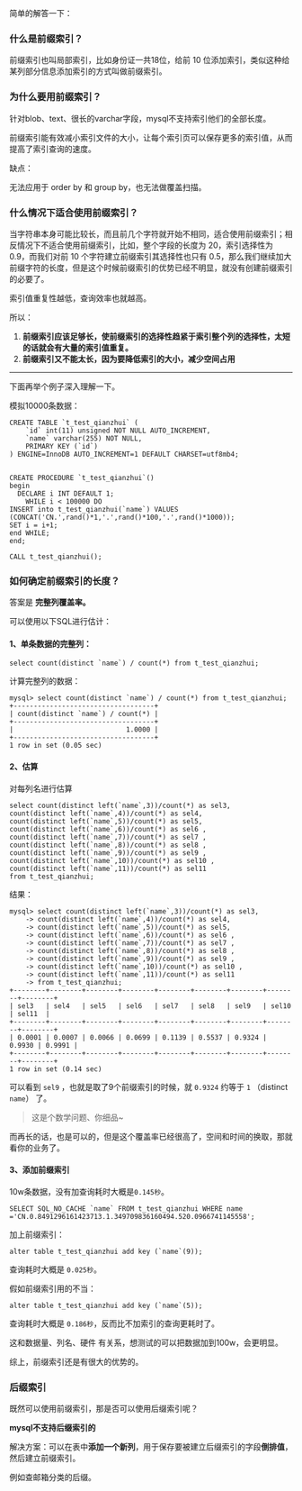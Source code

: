 简单的解答一下：

### 什么是前缀索引？

前缀索引也叫局部索引，比如身份证一共18位，给前 10 位添加索引，类似这种给某列部分信息添加索引的方式叫做前缀索引。

### 为什么要用前缀索引？

针对blob、text、很长的varchar字段，mysql不支持索引他们的全部长度。

前缀索引能有效减小索引文件的大小，让每个索引页可以保存更多的索引值，从而提高了索引查询的速度。

缺点：

无法应用于 order by 和 group by，也无法做覆盖扫描。

### 什么情况下适合使用前缀索引？

当字符串本身可能比较长，而且前几个字符就开始不相同，适合使用前缀索引；相反情况下不适合使用前缀索引，比如，整个字段的长度为 20，索引选择性为 0.9，而我们对前 10 个字符建立前缀索引其选择性也只有 0.5，那么我们继续加大前缀字符的长度，但是这个时候前缀索引的优势已经不明显，就没有创建前缀索引的必要了。

索引值重复性越低，查询效率也就越高。

所以：

1. **前缀索引应该足够长，使前缀索引的选择性趋紧于索引整个列的选择性，太短的话就会有大量的索引值重复。**
2. **前缀索引又不能太长，因为要降低索引的大小，减少空间占用**



---

下面再举个例子深入理解一下。

模拟10000条数据：

```mysql
CREATE TABLE `t_test_qianzhui` (
    `id` int(11) unsigned NOT NULL AUTO_INCREMENT,
    `name` varchar(255) NOT NULL,
    PRIMARY KEY (`id`)
) ENGINE=InnoDB AUTO_INCREMENT=1 DEFAULT CHARSET=utf8mb4;


CREATE PROCEDURE `t_test_qianzhui`()
begin
  DECLARE i INT DEFAULT 1;
	WHILE i < 100000 DO
INSERT into t_test_qianzhui(`name`) VALUES (CONCAT('CN.',rand()*1,'.',rand()*100,'.',rand()*1000));
SET i = i+1;
end WHILE;
end;

CALL t_test_qianzhui();
```



### 如何确定前缀索引的长度？

答案是 **完整列覆盖率。**

可以使用以下SQL进行估计：

#### 1、单条数据的完整列：

```mysql
select count(distinct `name`) / count(*) from t_test_qianzhui;
```

计算完整列的数据：

```mysql
mysql> select count(distinct `name`) / count(*) from t_test_qianzhui;
+-----------------------------------+
| count(distinct `name`) / count(*) |
+-----------------------------------+
|                            1.0000 |
+-----------------------------------+
1 row in set (0.05 sec)
```

#### 2、估算

对每列名进行估算

```mysql
select count(distinct left(`name`,3))/count(*) as sel3,
count(distinct left(`name`,4))/count(*) as sel4,
count(distinct left(`name`,5))/count(*) as sel5, 
count(distinct left(`name`,6))/count(*) as sel6 ,
count(distinct left(`name`,7))/count(*) as sel7 ,
count(distinct left(`name`,8))/count(*) as sel8 ,
count(distinct left(`name`,9))/count(*) as sel9 ,
count(distinct left(`name`,10))/count(*) as sel10 ,
count(distinct left(`name`,11))/count(*) as sel11 
from t_test_qianzhui;
```

结果：

```mysql
mysql> select count(distinct left(`name`,3))/count(*) as sel3,
    -> count(distinct left(`name`,4))/count(*) as sel4,
    -> count(distinct left(`name`,5))/count(*) as sel5,
    -> count(distinct left(`name`,6))/count(*) as sel6 ,
    -> count(distinct left(`name`,7))/count(*) as sel7 ,
    -> count(distinct left(`name`,8))/count(*) as sel8 ,
    -> count(distinct left(`name`,9))/count(*) as sel9 ,
    -> count(distinct left(`name`,10))/count(*) as sel10 ,
    -> count(distinct left(`name`,11))/count(*) as sel11
    -> from t_test_qianzhui;
+--------+--------+--------+--------+--------+--------+--------+--------+--------+
| sel3   | sel4   | sel5   | sel6   | sel7   | sel8   | sel9   | sel10  | sel11  |
+--------+--------+--------+--------+--------+--------+--------+--------+--------+
| 0.0001 | 0.0007 | 0.0066 | 0.0699 | 0.1139 | 0.5537 | 0.9324 | 0.9930 | 0.9991 |
+--------+--------+--------+--------+--------+--------+--------+--------+--------+
1 row in set (0.14 sec)
```

可以看到 `sel9` ，也就是取了9个前缀索引的时候，就 `0.9324` 约等于 `1` （distinct `name`） 了。

> 这是个数学问题、你细品~

而再长的话，也是可以的，但是这个覆盖率已经很高了，空间和时间的换取，那就看你的业务了。



#### 3、添加前缀索引

10w条数据，没有加查询耗时大概是`0.145秒`。

```mysql
SELECT SQL_NO_CACHE `name` FROM t_test_qianzhui WHERE name ='CN.0.8491296161423713.1.349709836160494.520.0966741145558';
```

加上前缀索引：

```mysql
alter table t_test_qianzhui add key (`name`(9));
```

查询耗时大概是 `0.025秒`。



假如前缀索引用的不当：

```mysql
alter table t_test_qianzhui add key (`name`(5));
```

查询耗时大概是 `0.186秒`，反而比不加索引的查询更耗时了。

这和数据量、列名、硬件 有关系，想测试的可以把数据加到100w，会更明显。

综上，前缀索引还是有很大的优势的。



### 后缀索引

既然可以使用前缀索引，那是否可以使用后缀索引呢？

**mysql不支持后缀索引的**

解决方案：可以在表中**添加一个新列**，用于保存要被建立后缀索引的字段**倒排值**，然后建立前缀索引。

例如查邮箱分类的后缀。